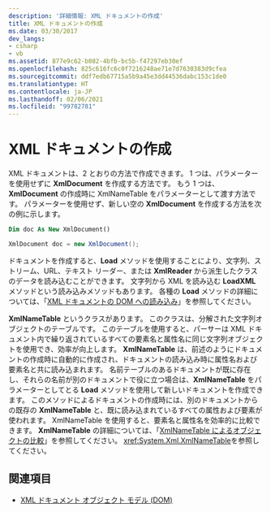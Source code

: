 ```yaml
---
description: '詳細情報: XML ドキュメントの作成'
title: XML ドキュメントの作成
ms.date: 03/30/2017
dev_langs:
- csharp
- vb
ms.assetid: 877e9c62-b082-4bfb-bc5b-f47297eb30ef
ms.openlocfilehash: 825c616fc6c0f7216248ae71e7d7630383d9cfea
ms.sourcegitcommit: ddf7edb67715a5b9a45e3dd44536dabc153c1de0
ms.translationtype: HT
ms.contentlocale: ja-JP
ms.lasthandoff: 02/06/2021
ms.locfileid: "99782781"
---
```

# <a name="xml-document-creation"></a>XML ドキュメントの作成

XML ドキュメントは、2 とおりの方法で作成できます。 1 つは、パラメーターを使用せずに **XmlDocument** を作成する方法です。 もう 1 つは、**XmlDocument** の作成時に XmlNameTable をパラメーターとして渡す方法です。 パラメーターを使用せず、新しい空の **XmlDocument** を作成する方法を次の例に示します。  
  
```vb  
Dim doc As New XmlDocument()  
```  
  
```csharp  
XmlDocument doc = new XmlDocument();  
```  
  
 ドキュメントを作成すると、**Load** メソッドを使用することにより、文字列、ストリーム、URL、テキスト リーダー、または **XmlReader** から派生したクラスのデータを読み込むことができます。 文字列から XML を読み込む **LoadXML** メソッドという読み込みメソッドもあります。 各種の **Load** メソッドの詳細については、「[XML ドキュメントの DOM への読み込み](reading-an-xml-document-into-the-dom.md)」を参照してください。  
  
 **XmlNameTable** というクラスがあります。 このクラスは、分解された文字列オブジェクトのテーブルです。 このテーブルを使用すると、パーサーは XML ドキュメント内で繰り返されているすべての要素名と属性名に同じ文字列オブジェクトを使用でき、効率が向上します。 **XmlNameTable** は、前述のようにドキュメントの作成時に自動的に作成され、ドキュメントの読み込み時に属性名および要素名と共に読み込まれます。 名前テーブルのあるドキュメントが既に存在し、それらの名前が別のドキュメントで役に立つ場合は、**XmlNameTable** をパラメーターとしてとる **Load** メソッドを使用して新しいドキュメントを作成できます。 このメソッドによるドキュメントの作成時には、別のドキュメントからの既存の **XmlNameTable** と、既に読み込まれているすべての属性および要素が使われます。 XmlNameTable を使用すると、要素名と属性名を効率的に比較できます。 **XmlNameTable** の詳細については、「[XmlNameTable によるオブジェクトの比較](object-comparison-using-xmlnametable.md)」を参照してください。 <xref:System.Xml.XmlNameTable>を参照してください。  
  
## <a name="see-also"></a>関連項目

- [XML ドキュメント オブジェクト モデル (DOM)](xml-document-object-model-dom.md)

